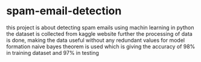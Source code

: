 # spam-email-detection
 this project is about detecting spam emails using machin learning in python
 the dataset is collected from kaggle website 
 further the processing of data is done, making the data useful without any redundant values
 for model formation naive bayes theorem is used which is giving the accuracy of 98% in training dataset and 97% in testing 
 

